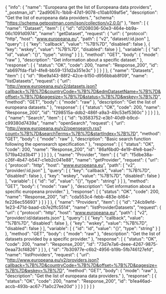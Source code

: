 {
  "info": {
    "name": "Europeana get the list of Europeana data providers",
    "_postman_id": "2ad9067c-1bb8-47d1-9078-c10ab109af5e",
    "description": "Get the list of europeana data providers.",
    "schema": "https://schema.getpostman.com/json/collection/v2.0.0/"
  },
  "item": [
    {
      "name": "Dataset",
      "item": [
        {
          "id": "d1208036-50e3-464e-bb9a-06c1091d0974",
          "name": "getDataset",
          "request": {
            "url": {
              "protocol": "http",
              "host": "www.europeana.eu",
              "path": [
                "v2",
                "dataset/:id.json"
              ],
              "query": [
                {
                  "key": "callback",
                  "value": "%7B%7D",
                  "disabled": false
                },
                {
                  "key": "wskey",
                  "value": "%7B%7D",
                  "disabled": false
                }
              ],
              "variable": [
                {
                  "id": "id",
                  "value": "{}",
                  "type": "string"
                }
              ]
            },
            "method": "GET",
            "body": {
              "mode": "raw"
            },
            "description": "Get information about a specific dataset."
          },
          "response": [
            {
              "status": "OK",
              "code": 200,
              "name": "Response_200",
              "id": "ab697fda-f1a1-4fe8-bb59-131d2a351e3c"
            }
          ]
        }
      ]
    },
    {
      "name": "Datasets",
      "item": [
        {
          "id": "9be9a143-88f2-42ce-b150-d956bbab8f09",
          "name": "listDatasets",
          "request": {
            "url": "http://www.europeana.eu/v2/datasets.json?callback=%7B%7D&countryCode=%7B%7D&edmDatasetName=%7B%7D&offset=%7B%7D&pagesize=%7B%7D&status=%7B%7D&wskey=%7B%7D",
            "method": "GET",
            "body": {
              "mode": "raw"
            },
            "description": "Get the list of europeana datasets."
          },
          "response": [
            {
              "status": "OK",
              "code": 200,
              "name": "Response_200",
              "id": "f298515a-ddb2-486f-a9a3-49c53ef5360c"
            }
          ]
        }
      ]
    },
    {
      "name": "Search",
      "item": [
        {
          "id": "b3583752-e3b1-40d9-b9cd-c99380d7439a",
          "name": "openSearch",
          "request": {
            "url": "http://www.europeana.eu/v2/opensearch.rss?count=%7B%7D&searchTerms=%7B%7D&startIndex=%7B%7D",
            "method": "GET",
            "body": {
              "mode": "raw"
            },
            "description": "Basic search function following the opensearch specification."
          },
          "response": [
            {
              "status": "OK",
              "code": 200,
              "name": "Response_200",
              "id": "86af6bd0-4e19-4fe8-bae7-5719a42d3b41"
            }
          ]
        }
      ]
    },
    {
      "name": "Provider",
      "item": [
        {
          "id": "f5dbe38a-c26f-4b47-b547-c1eb2c041e88",
          "name": "getProvider",
          "request": {
            "url": {
              "protocol": "http",
              "host": "www.europeana.eu",
              "path": [
                "v2",
                "provider/:id.json"
              ],
              "query": [
                {
                  "key": "callback",
                  "value": "%7B%7D",
                  "disabled": false
                },
                {
                  "key": "wskey",
                  "value": "%7B%7D",
                  "disabled": false
                }
              ],
              "variable": [
                {
                  "id": "id",
                  "value": "{}",
                  "type": "string"
                }
              ]
            },
            "method": "GET",
            "body": {
              "mode": "raw"
            },
            "description": "Get information about a specific europeana provider."
          },
          "response": [
            {
              "status": "OK",
              "code": 200,
              "name": "Response_200",
              "id": "cda553c4-febb-483e-b164-fe226ec55693"
            }
          ]
        }
      ]
    },
    {
      "name": "Providers",
      "item": [
        {
          "id": "24cb9efd-1e23-471d-baad-cb7e2ffc5514",
          "name": "listProviderDatasets",
          "request": {
            "url": {
              "protocol": "http",
              "host": "www.europeana.eu",
              "path": [
                "v2",
                "provider/:id/datasets.json"
              ],
              "query": [
                {
                  "key": "callback",
                  "value": "%7B%7D",
                  "disabled": false
                },
                {
                  "key": "wskey",
                  "value": "%7B%7D",
                  "disabled": false
                }
              ],
              "variable": [
                {
                  "id": "id",
                  "value": "{}",
                  "type": "string"
                }
              ]
            },
            "method": "GET",
            "body": {
              "mode": "raw"
            },
            "description": "Get the list of datasets provided by a specific provider."
          },
          "response": [
            {
              "status": "OK",
              "code": 200,
              "name": "Response_200",
              "id": "73d7e7a6-deee-4267-9875-0eaa73cf4826"
            }
          ]
        },
        {
          "id": "7b30977e-c6b2-4956-b19b-5fb746127efd",
          "name": "listProviders",
          "request": {
            "url": "http://www.europeana.eu/v2/providers.json?callback=%7B%7D&countryCode=%7B%7D&offset=%7B%7D&pagesize=%7B%7D&wskey=%7B%7D",
            "method": "GET",
            "body": {
              "mode": "raw"
            },
            "description": "Get the list of europeana data providers."
          },
          "response": [
            {
              "status": "OK",
              "code": 200,
              "name": "Response_200",
              "id": "b1ea46ad-accb-493b-ac67-71a0c27ee20d"
            }
          ]
        }
      ]
    }
  ]
}